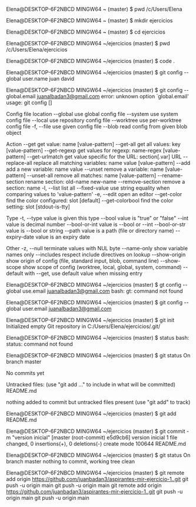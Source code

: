 Elena@DESKTOP-6F2NBCD MINGW64 ~ (master)
$ pwd
/c/Users/Elena

Elena@DESKTOP-6F2NBCD MINGW64 ~ (master)
$ mkdir ejercicios

Elena@DESKTOP-6F2NBCD MINGW64 ~ (master)
$ cd ejercicios

Elena@DESKTOP-6F2NBCD MINGW64 ~/ejercicios (master)
$ pwd
/c/Users/Elena/ejercicios

Elena@DESKTOP-6F2NBCD MINGW64 ~/ejercicios (master)
$ code .

Elena@DESKTOP-6F2NBCD MINGW64 ~/ejercicios (master)
$ git config --global user.name juan david

Elena@DESKTOP-6F2NBCD MINGW64 ~/ejercicios (master)
$ git config --global.email juanalbadan3@gmail.com
error: unknown option `global.email'
usage: git config [<options>]

Config file location
    --global              use global config file
    --system              use system config file
    --local               use repository config file
    --worktree            use per-worktree config file
    -f, --file <file>     use given config file
    --blob <blob-id>      read config from given blob object

Action
    --get                 get value: name [value-pattern]
    --get-all             get all values: key [value-pattern]
    --get-regexp          get values for regexp: name-regex [value-pattern]
    --get-urlmatch        get value specific for the URL: section[.var] URL
    --replace-all         replace all matching variables: name value [value-pattern]
    --add                 add a new variable: name value
    --unset               remove a variable: name [value-pattern]
    --unset-all           remove all matches: name [value-pattern]
    --rename-section      rename section: old-name new-name
    --remove-section      remove a section: name
    -l, --list            list all
    --fixed-value         use string equality when comparing values to 'value-pattern'
    -e, --edit            open an editor
    --get-color           find the color configured: slot [default]
    --get-colorbool       find the color setting: slot [stdout-is-tty]

Type
    -t, --type <type>     value is given this type
    --bool                value is "true" or "false"
    --int                 value is decimal number
    --bool-or-int         value is --bool or --int
    --bool-or-str         value is --bool or string
    --path                value is a path (file or directory name)
    --expiry-date         value is an expiry date

Other
    -z, --null            terminate values with NUL byte
    --name-only           show variable names only
    --includes            respect include directives on lookup
    --show-origin         show origin of config (file, standard input, blob, command line)
    --show-scope          show scope of config (worktree, local, global, system, command)
    --default <value>     with --get, use default value when missing entry


Elena@DESKTOP-6F2NBCD MINGW64 ~/ejercicios (master)
$ gt config --global use.email juanalbadan3@gmail.com
bash: gt: command not found

Elena@DESKTOP-6F2NBCD MINGW64 ~/ejercicios (master)
$ git config --global user.email juanalbadan3@gmail.com

Elena@DESKTOP-6F2NBCD MINGW64 ~/ejercicios (master)
$ git init
Initialized empty Git repository in C:/Users/Elena/ejercicios/.git/

Elena@DESKTOP-6F2NBCD MINGW64 ~/ejercicios (master)
$ status
bash: status: command not found

Elena@DESKTOP-6F2NBCD MINGW64 ~/ejercicios (master)
$ git status
On branch master

No commits yet

Untracked files:
  (use "git add <file>..." to include in what will be committed)
        README.md

nothing added to commit but untracked files present (use "git add" to track)

Elena@DESKTOP-6F2NBCD MINGW64 ~/ejercicios (master)
$ git add README.md

Elena@DESKTOP-6F2NBCD MINGW64 ~/ejercicios (master)
$ git commit -m "version inicial"
[master (root-commit) e5d9cb6] version inicial
 1 file changed, 0 insertions(+), 0 deletions(-)
 create mode 100644 README.md

Elena@DESKTOP-6F2NBCD MINGW64 ~/ejercicios (master)
$ git status
On branch master
nothing to commit, working tree clean

Elena@DESKTOP-6F2NBCD MINGW64 ~/ejercicios (master)
$
git remote add origin https://github.com/juanbadan3/aspirantes-mir-ejercicio-1..git
git push -u origin main
git push -u origin main
git remote add origin https://github.com/juanbadan3/aspirantes-mir-ejercicio-1..git
git push -u origin main
git push -u origin main


